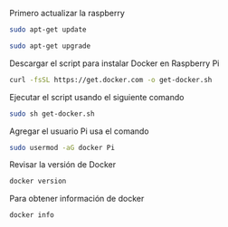 Primero actualizar la raspberry

~~~bash
sudo apt-get update
~~~

~~~bash
sudo apt-get upgrade
~~~

Descargar el script para instalar Docker en Raspberry Pi

~~~bash
curl -fsSL https://get.docker.com -o get-docker.sh
~~~

Ejecutar el script usando el siguiente comando

~~~bash
sudo sh get-docker.sh
~~~

Agregar el usuario Pi usa el comando

~~~bash
sudo usermod -aG docker Pi
~~~

Revisar la versión de Docker

~~~bash
docker version
~~~

Para obtener información de docker 

~~~bash
docker info
~~~

